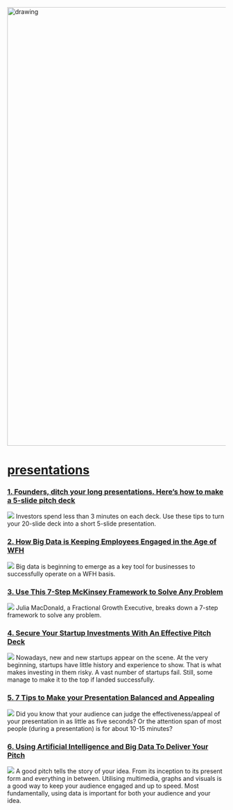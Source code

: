 <img src="https://hackernoon.com/banner-image.png" alt="drawing" width="1012"/>

# [presentations](https://hackernoon.com/tagged/presentations)
### [1. Founders, ditch your long presentations. Here’s how to make a 5-slide pitch deck](https://hackernoon.com/founders-ditch-your-long-presentations-heres-how-to-make-a-5-slide-pitch-deck)
![](https://cdn.hackernoon.com/images/rvuto0moPMTWCnAT6jvjqws1ppl1-m1i3n9a.jpeg)
Investors spend less than 3 minutes on each deck. Use these tips to turn your 20-slide deck into a short 5-slide presentation. 

### [2. How Big Data is Keeping Employees Engaged in the Age of WFH](https://hackernoon.com/how-big-data-is-keeping-employees-engaged-in-the-age-of-wfh)
![](https://cdn.hackernoon.com/images/AyspbPX32fhvPLqUsbsDvTB6IVg2-yja3bvl.jpeg)
Big data is beginning to emerge as a key tool for businesses to successfully operate on a WFH basis.

### [3. Use This 7-Step McKinsey Framework to Solve Any Problem](https://hackernoon.com/use-this-7-step-mckinsey-framework-to-solve-any-problem)
![](https://cdn.hackernoon.com/images/use-this-7-step-mc-kinsey-framework-to-solve-any-problem-clcpdueun000001s6brvkfr32.png)
Julia MacDonald, a Fractional Growth Executive, breaks down a 7-step framework to solve any problem.

### [4. Secure Your Startup Investments With An Effective Pitch Deck](https://hackernoon.com/secure-your-startup-investments-with-an-effective-pitch-deck-c44v31mn)
![](https://cdn.hackernoon.com/images/fk3qeJ4h0CMePZUTkb6y9FAvOkF2-z3h321p.jpeg)
Nowadays, new and new startups appear on the scene. At the very beginning, startups have little history and experience to show. That is what makes investing in them risky. A vast number of startups fail. Still, some manage to make it to the top if landed successfully. 

### [5. 7 Tips to Make your Presentation Balanced and Appealing ](https://hackernoon.com/7-tips-to-make-your-presentation-balanced-and-appealing)
![](https://cdn.hackernoon.com/images/m7KaOHuCmoZPJKNxY8yZwc9mc953-gg93qgv.jpeg)
Did you know that your audience can judge the effectiveness/appeal of your presentation in as little as five seconds? Or the attention span of most people (during a presentation) is for about 10-15 minutes?

### [6. Using Artificial Intelligence and Big Data To Deliver Your Pitch](https://hackernoon.com/using-artificial-intelligence-and-big-data-to-deliver-your-pitch-g8qy3z1x)
![](https://cdn.hackernoon.com/drafts/m01c3zww.png)
A good pitch tells the story of your idea. From its inception to its present form and everything in between. Utilising multimedia, graphs and visuals is a good way to keep your audience engaged and up to speed. Most fundamentally, using data is important for both your audience and your idea.

